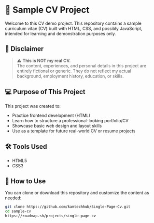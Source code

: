 # 🧾 Sample CV Project

Welcome to this CV demo project. This repository contains a sample curriculum vitae (CV) built with HTML, CSS, and possibly JavaScript, intended for learning and demonstration purposes only.

## 📄 Disclaimer

> ⚠️ **This is NOT my real CV.**  
> The content, experiences, and personal details in this project are entirely fictional or generic. They do not reflect my actual background, employment history, education, or skills.

## 💻 Purpose of This Project

This project was created to:

- Practice frontend development (HTML)
- Learn how to structure a professional-looking portfolio/CV
- Showcase basic web design and layout skills
- Use as a template for future real-world CV or resume projects

## 🛠️ Tools Used

- HTML5
- CSS3

## 📂 How to Use

You can clone or download this repository and customize the content as needed:

```bash
git clone https://github.com/kamtechhub/Single-Page-Cv.git
cd sample-cv
https://roadmap.sh/projects/single-page-cv